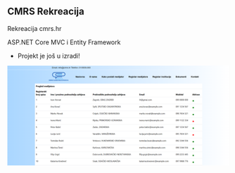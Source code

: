 ## CMRS Rekreacija
Rekreacija cmrs.hr

ASP.NET Core MVC i Entity Framework

* Projekt je još u izradi!

![Registar medijatora](slike/medijatori.png)
